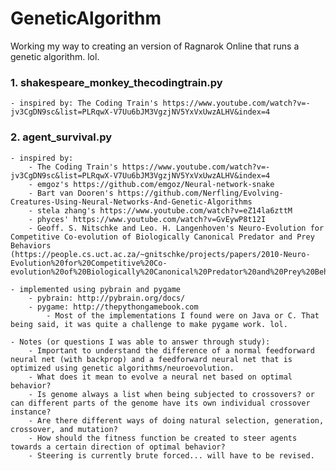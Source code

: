 # GeneticAlgorithm
Working my way to creating an version of Ragnarok Online that runs a genetic algorithm. lol.

### 1. shakespeare_monkey_thecodingtrain.py
    - inspired by: The Coding Train's https://www.youtube.com/watch?v=-jv3CgDN9sc&list=PLRqwX-V7Uu6bJM3VgzjNV5YxVxUwzALHV&index=4

### 2. agent_survival.py
    - inspired by:
        - The Coding Train's https://www.youtube.com/watch?v=-jv3CgDN9sc&list=PLRqwX-V7Uu6bJM3VgzjNV5YxVxUwzALHV&index=4
        - emgoz's https://github.com/emgoz/Neural-network-snake
        - Bart van Dooren's https://github.com/Nerfling/Evolving-Creatures-Using-Neural-Networks-And-Genetic-Algorithms
        - stela zhang's https://www.youtube.com/watch?v=eZ14la6zttM
        - phyces' https://www.youtube.com/watch?v=GvEywP8t12I
        - Geoff. S. Nitschke and Leo. H. Langenhoven's Neuro-Evolution for Competitive Co-evolution of Biologically Canonical Predator and Prey Behaviors (https://people.cs.uct.ac.za/~gnitschke/projects/papers/2010-Neuro-Evolution%20for%20Competitive%20Co-evolution%20of%20Biologically%20Canonical%20Predator%20and%20Prey%20Behaviors.pdf)
        
    - implemented using pybrain and pygame
        - pybrain: http://pybrain.org/docs/
        - pygame: http://thepythongamebook.com
            - Most of the implementations I found were on Java or C. That being said, it was quite a challenge to make pygame work. lol.
    
    - Notes (or questions I was able to answer through study):
        - Important to understand the difference of a normal feedforward neural net (with backprop) and a feedforward neural net that is optimized using genetic algorithms/neuroevolution. 
        - What does it mean to evolve a neural net based on optimal behavior?
        - Is genome always a list when being subjected to crossovers? or can different parts of the genome have its own individual crossover instance?
        - Are there different ways of doing natural selection, generation, crossover, and mutation?
        - How should the fitness function be created to steer agents towards a certain direction of optimal behavior?
        - Steering is currently brute forced... will have to be revised.
